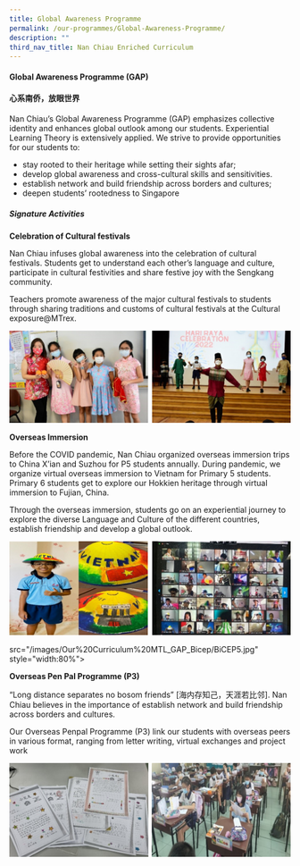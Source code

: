 ```yaml
---
title: Global Awareness Programme
permalink: /our-programmes/Global-Awareness-Programme/
description: ""
third_nav_title: Nan Chiau Enriched Curriculum
---
```

#### **Global Awareness Programme (GAP)**
#### **心系南侨，放眼世界**

Nan Chiau’s Global Awareness Programme (GAP) emphasizes collective identity and enhances global outlook among our students. Experiential Learning Theory is extensively applied. We strive to provide opportunities for our students to: 

*  stay rooted to their heritage while setting their sights afar;
*  develop global awareness and cross-cultural skills and sensitivities. 
*  establish network and build friendship across borders and cultures;
*  deepen students’ rootedness to Singapore

##### **Signature Activities**

**Celebration of Cultural festivals**

Nan Chiau infuses global awareness into the celebration of cultural festivals. Students get to understand each other’s language and culture, participate in cultural festivities and share festive joy with the Sengkang community. 

Teachers promote awareness of the major cultural festivals to students through sharing traditions and customs of cultural festivals at the Cultural exposure@MTrex.

![](/images/Our%20Curriculum%20MTL_GAP_Bicep/GAP01.jpg)

**Overseas Immersion**

Before the COVID pandemic, Nan Chiau organized overseas immersion trips to China X’ian and Suzhou for P5 students annually. During pandemic, we organize virtual overseas immersion to Vietnam for Primary 5 students. Primary 6 students get to explore our Hokkien heritage through virtual immersion to Fujian, China.

Through the overseas immersion, students go on an experiential journey to explore the diverse Language and Culture of the different countries, establish friendship and develop a global outlook.

![](/images/Our%20Curriculum%20MTL_GAP_Bicep/GAP02.jpg)

src="/images/Our%20Curriculum%20MTL_GAP_Bicep/BiCEP5.jpg" style="width:80%">

**Overseas Pen Pal Programme (P3)**

“Long distance separates no bosom friends” [海内存知己，天涯若比邻]. Nan Chiau believes in the importance of establish network and build friendship across borders and cultures. 

Our Overseas Penpal Programme (P3) link our students with overseas peers in various format, ranging from letter writing, virtual exchanges and project work 

![](/images/Our%20Curriculum%20MTL_GAP_Bicep/GAP03.jpg)